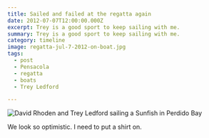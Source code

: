 ```yaml
---
title: Sailed and failed at the regatta again
date: 2012-07-07T12:00:00.000Z
excerpt: Trey is a good sport to keep sailing with me.
summary: Trey is a good sport to keep sailing with me.
category: timeline
image: regatta-jul-7-2012-on-boat.jpg
tags:
  - post 
  - Pensacola
  - regatta
  - boats
  - Trey Ledford

---
```


![David Rhoden and Trey Ledford sailing a Sunfish in Perdido Bay](/static/img/timeline/regatta-jul-7-2012-on-boat.jpg "David Rhoden and Trey Ledford sailing a Sunfish in Perdido Bay")

We look so optimistic. I need to put a shirt on.